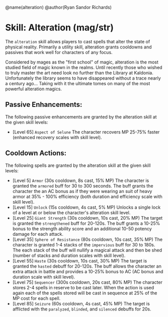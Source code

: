 @name(alteration)
@author(Ryan Sandor Richards)

# Skill: Alteration (mag/str)
The `alteration` skill allows players to cast spells that alter the state of
physical reality. Primarily a utility skill, alteration grants cooldowns and
passives that work well for characters of any focus.

Considered by mages as the "first school" of magic, alteration is the most
studied field of magic known in the realms. Until recently those who wished
to truly master the art need look no further than the Library at Kaldonia.
Unfortunately the library seems to have disappeared without a trace nearly
a century ago... Taking with it the ultimate tomes on many of the most
powerful alteration magics.

## Passive Enhancements:
The following passive enhancements are granted by the alteration skill at the
given skill levels:

* [Level 65] `Aspect of Selune`
  The character recovers MP 25-75% faster (enhanced recovery scales with skill
  level).

## Cooldown Actions:
The following spells are granted by the alteration skill at the given skill
levels:

* [Level 5] `Armor` (30s cooldown, 8s cast, 15% MP)
  The character is granted the `armored` buff for 30 to 300 seconds. The buff
  grants the character the an AC bonus as if they were wearing an suit of
  heavy armor at 35% - 100% efficiency (both duration and efficiency scale
  with skill level).
* [Level 15] `Unlock` (15s cooldown, 4s cast, 5% MP)
  Unlocks a single lock of a level at or below the character's alteration skill
  level.
* [Level 25] `Giant Strength` (30s cooldown, 10s cast, 20% MP)
  The target is granted the `strengthened` buff for 20-120s. The buff grants a
  10-25% bonus to the strength ability score and an additional 10-50 potency
  damage for each attack.
* [Level 35] `Sphere of Resistance` (80s cooldown, 10s cast, 35% MP)
  The character is granted 1-4 stacks of the `impervious` buff for 30 to 180s.
  The each stack of the buff will nullify a magical attack and then be shed
  (number of stacks and duration scales with skill level).
* [Level 55] `Haste` (30s cooldown, 10s cast, 30% MP)
  The target is granted the `hasted` debuff for 20-120s. The buff allows the
  character an extra attack in battle and provides a 10-25% bonus to AC
  (AC bonus and duration scale with skill level).
* [Level 75] `Sequencer` (300s cooldown, 20s cast, 80% MP)
  The character stores 2-4 spells in reserve to be cast later. When the
  action is used again each of the spells stored will be cast in sequence at
  25% of the MP cost for each spell.
* [Level 85] `Seizure` (60s cooldown, 4s cast, 45% MP)
  The target is afflicted with the `paralyzed`, `blinded`, and `silenced`
  debuffs for 20s.
